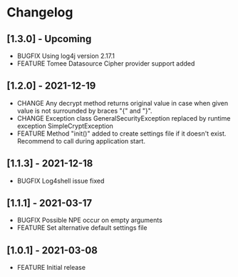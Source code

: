 # Changelog

## [1.3.0] - Upcoming

* BUGFIX Using log4j version 2.17.1
* FEATURE Tomee Datasource Cipher provider support added

## [1.2.0] - 2021-12-19

* CHANGE Any decrypt method returns original value in case when given value is not surrounded by braces "{" and "}".
* CHANGE Exception class GeneralSecurityException replaced by runtime exception SimpleCryptException
* FEATURE Method "init()" added to create settings file if it doesn't exist. Recommend to call during application start.

## [1.1.3] - 2021-12-18
* BUGFIX Log4shell issue fixed

## [1.1.1] - 2021-03-17

* BUGFIX Possible NPE occur on empty arguments 
* FEATURE Set alternative default settings file

## [1.0.1] - 2021-03-08

* FEATURE Initial release